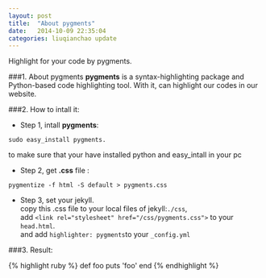 ```yaml
---
layout: post
title:  "About pygments"
date:   2014-10-09 22:35:04
categories: liuqianchao update
---
```


Highlight for your code by pygments.

###1. About pygments
**pygments** is a syntax-highlighting package and Python-based code highlighting tool. With it, can highlight our codes in our website.

###2. How to intall it:

- Step 1, intall **pygments**:   

```
sudo easy_install pygments.
```   
to make sure that your have installed python and easy_intall in your pc   
 
- Step 2, get **.css** file :   

```
pygmentize -f html -S default > pygments.css
```

- Step 3, set your jekyll.   
  copy this .css file to your local files of jekyll:`./css`,   
  add `<link rel="stylesheet" href="/css/pygments.css">` to your `head.html`.   
  and add `highlighter: pygments`to your `_config.yml`   

  
###3. Result:   


{% highlight ruby %}
def foo
  puts 'foo'
end
{% endhighlight %}

